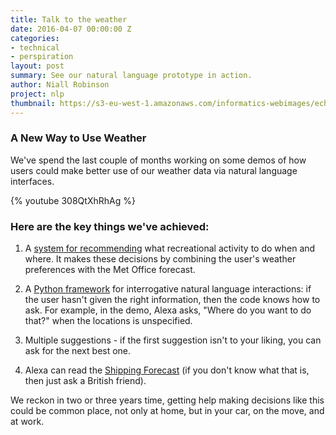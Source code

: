 ```yaml
---
title: Talk to the weather
date: 2016-04-07 00:00:00 Z
categories:
- technical
- perspiration
layout: post
summary: See our natural language prototype in action.
author: Niall Robinson
project: nlp
thumbnail: https://s3-eu-west-1.amazonaws.com/informatics-webimages/echo.jpg
---
```


### A New Way to Use Weather

We've spend the last couple of months working on some demos of how users could make better use of our weather data via natural language interfaces.

{% youtube 308QtXhRhAg %}


### Here are the key things we've achieved:

1. A [system for recommending](http://www.informaticslab.co.uk/technical/2016/02/19/dre.html) what recreational activity to do when and where. It makes these decisions by combining the user's weather preferences with the Met Office forecast.

1. A [Python framework](http://www.informaticslab.co.uk/technical/2016/02/19/alexa.html) for interrogative natural language interactions: if the user hasn't given the right information, then the code knows how to ask. For example, in the demo, Alexa asks, "Where do you want to do that?" when the locations is unspecified.

1. Multiple suggestions - if the first suggestion isn't to your liking, you can ask for the next best one.

1. Alexa can read the [Shipping Forecast](https://en.wikipedia.org/wiki/Shipping_Forecast) (if you don't know what that is, then just ask a British friend).

We reckon in two or three years time, getting help making decisions like this could be common place, not only at home, but in your car, on the move, and at work.